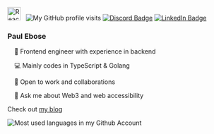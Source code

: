 <img src="https://techstack-generator.vercel.app/react-icon.svg" alt="React.js" width="30" height="30" /> &nbsp; 
![My GitHub profile visits](https://visitor-badge.glitch.me/badge?page_id=paulebose.paulebose&label=ddff)
[![Discord Badge](https://img.shields.io/badge/-@bada%237678-7289DA?style=flat-square&logo=discord&logoColor=white)](https://discordapp.com/users/763924922589249557)
[![LinkedIn Badge](https://img.shields.io/badge/-PaulEbose-blue?style=flat-square&logo=Linkedin&logoColor=white)](https://www.linkedin.com/in/paulebose/)

### Paul Ebose

&nbsp; &nbsp; 🔭 Frontend engineer with experience in backend

&nbsp; &nbsp; 💻 Mainly codes in TypeScript & Golang

&nbsp; &nbsp; 🌱 Open to work and collaborations

&nbsp; &nbsp; 💬 Ask me about Web3 and web accessibility

Check out [my blog](https://bada.hashnode.dev/)

![Most used languages in my Github Account](https://github-readme-stats.vercel.app/api/top-langs/?username=paulebose&layout=compact&theme=gotham&count_private=true)
